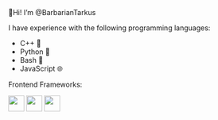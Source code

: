 👋Hi! I’m @BarbarianTarkus<img src="https://img1.picmix.com/output/stamp/normal/1/6/2/4/2304261_9a959.png" width="16" height="16" />

I have experience with the following programming languages:
  * C++ 🚀
  * Python 🐍
  * Bash 🐚
  * JavaScript 🌐


Frontend Frameworks:
    <div>
      <img src="https://cdn.jsdelivr.net/npm/simple-icons@v6.1.0/icons/angularjs.svg" width="32" height="32">
      <img src="https://cdn.jsdelivr.net/npm/simple-icons@v6.1.0/icons/svelte.svg" width="32" height="32">
      <img src="https://cdn.jsdelivr.net/npm/simple-icons@6.1.0/icons/django.svg" width="32" height="32">
    </div>

